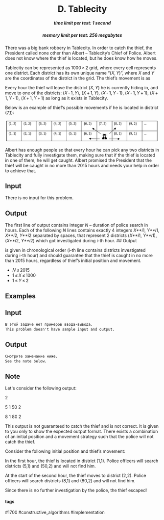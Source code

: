<h1 style='text-align: center;'> D. Tablecity</h1>

<h5 style='text-align: center;'>time limit per test: 1 second</h5>
<h5 style='text-align: center;'>memory limit per test: 256 megabytes</h5>

There was a big bank robbery in Tablecity. In order to catch the thief, the President called none other than Albert – Tablecity’s Chief of Police. Albert does not know where the thief is located, but he does know how he moves.

Tablecity can be represented as 1000 × 2 grid, where every cell represents one district. Each district has its own unique name “(*X*, *Y*)”, where *X* and *Y* are the coordinates of the district in the grid. The thief’s movement is as 

Every hour the thief will leave the district (*X*, *Y*) he is currently hiding in, and move to one of the districts: (*X* - 1, *Y*), (*X* + 1, *Y*), (*X* - 1, *Y* - 1), (*X* - 1, *Y* + 1), (*X* + 1, *Y* - 1), (*X* + 1, *Y* + 1) as long as it exists in Tablecity. 

Below is an example of thief’s possible movements if he is located in district (7,1):

![](images/b027a25294a9843ae45355766323313b2cc23db0.png)

Albert has enough people so that every hour he can pick any two districts in Tablecity and fully investigate them, making sure that if the thief is located in one of them, he will get caught. Albert promised the President that the thief will be caught in no more than 2015 hours and needs your help in order to achieve that.

## Input

There is no input for this problem. 

## Output

The first line of output contains integer *N* – duration of police search in hours. Each of the following *N* lines contains exactly 4 integers *X**i*1, *Y**i*1, *X**i*2, *Y**i*2 separated by spaces, that represent 2 districts (*X**i*1, *Y**i*1), (*X**i*2, *Y**i*2) which got investigated during i-th hour. ## Output

 is given in chronological order (i-th line contains districts investigated during i-th hour) and should guarantee that the thief is caught in no more than 2015 hours, regardless of thief’s initial position and movement.

* *N* ≤ 2015
* 1 ≤ *X* ≤ 1000
* 1 ≤ *Y* ≤ 2
## Examples

## Input


```
В этой задаче нет примеров ввода-вывода.  
This problem doesn't have sample input and output.
```
## Output


```
Смотрите замечание ниже.  
See the note below.
```
## Note

Let's consider the following output:

2

5 1 50 2

8 1 80 2

This output is not guaranteed to catch the thief and is not correct. It is given to you only to show the expected output format. There exists a combination of an initial position and a movement strategy such that the police will not catch the thief.

Consider the following initial position and thief’s movement:

In the first hour, the thief is located in district (1,1). Police officers will search districts (5,1) and (50,2) and will not find him.

At the start of the second hour, the thief moves to district (2,2). Police officers will search districts (8,1) and (80,2) and will not find him.

Since there is no further investigation by the police, the thief escaped!



#### tags 

#1700 #constructive_algorithms #implementation 
